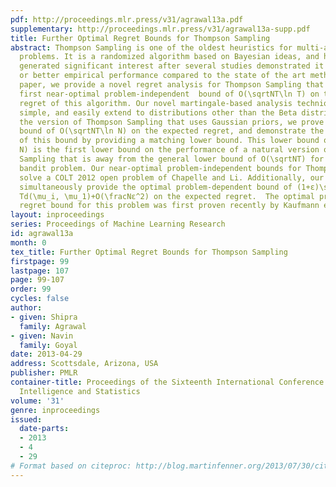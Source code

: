 ```yaml
---
pdf: http://proceedings.mlr.press/v31/agrawal13a.pdf
supplementary: http://proceedings.mlr.press/v31/agrawal13a-supp.pdf
title: Further Optimal Regret Bounds for Thompson Sampling
abstract: Thompson Sampling is one of the oldest heuristics for multi-armed bandit
  problems. It is a randomized algorithm based on Bayesian ideas, and has recently
  generated significant interest after several studies demonstrated it to have comparable
  or better empirical performance compared to the state of the art methods. In this
  paper, we provide a novel regret analysis for Thompson Sampling that proves the
  first near-optimal problem-independent  bound of O(\sqrtNT\ln T) on the expected
  regret of this algorithm. Our novel martingale-based analysis techniques are conceptually
  simple, and easily extend to distributions other than the Beta distribution. For
  the version of Thompson Sampling that uses Gaussian priors, we prove a problem-independent
  bound of O(\sqrtNT\ln N) on the expected regret, and demonstrate the optimality
  of this bound by providing a matching lower bound. This lower bound of Ω(\sqrtNT\ln
  N) is the first lower bound on the performance of a natural version of Thompson
  Sampling that is away from the general lower bound of O(\sqrtNT) for the multi-armed
  bandit problem. Our near-optimal problem-independent bounds for Thompson Sampling
  solve a COLT 2012 open problem of Chapelle and Li. Additionally, our techniques
  simultaneously provide the optimal problem-dependent bound of (1+ε)\sum_i \frac\ln
  Td(\mu_i, \mu_1)+O(\fracNε^2) on the expected regret.  The optimal problem-dependent
  regret bound for this problem was first proven recently by Kaufmann et al. [2012].
layout: inproceedings
series: Proceedings of Machine Learning Research
id: agrawal13a
month: 0
tex_title: Further Optimal Regret Bounds for Thompson Sampling
firstpage: 99
lastpage: 107
page: 99-107
order: 99
cycles: false
author:
- given: Shipra
  family: Agrawal
- given: Navin
  family: Goyal
date: 2013-04-29
address: Scottsdale, Arizona, USA
publisher: PMLR
container-title: Proceedings of the Sixteenth International Conference on Artificial
  Intelligence and Statistics
volume: '31'
genre: inproceedings
issued:
  date-parts:
  - 2013
  - 4
  - 29
# Format based on citeproc: http://blog.martinfenner.org/2013/07/30/citeproc-yaml-for-bibliographies/
---
```

